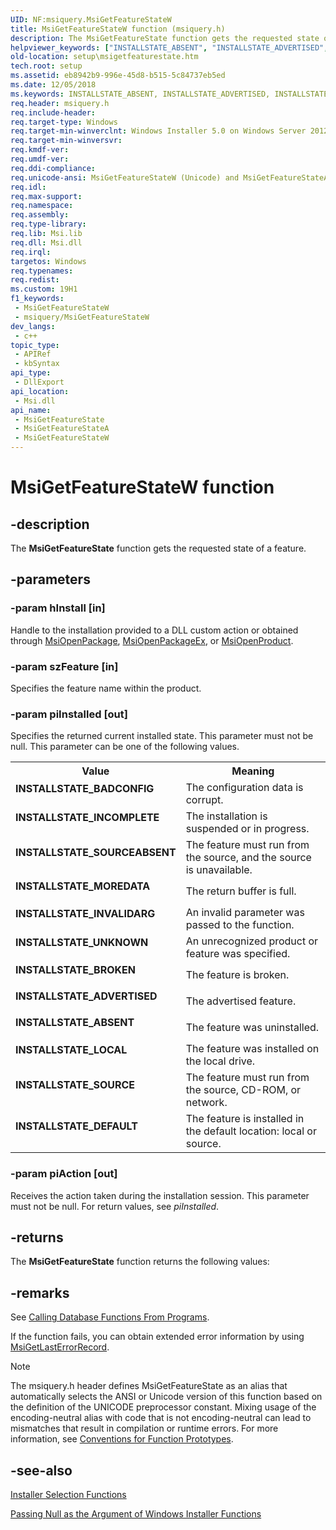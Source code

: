 ```yaml
---
UID: NF:msiquery.MsiGetFeatureStateW
title: MsiGetFeatureStateW function (msiquery.h)
description: The MsiGetFeatureState function gets the requested state of a feature. (Unicode)
helpviewer_keywords: ["INSTALLSTATE_ABSENT", "INSTALLSTATE_ADVERTISED", "INSTALLSTATE_BADCONFIG", "INSTALLSTATE_BROKEN", "INSTALLSTATE_DEFAULT", "INSTALLSTATE_INCOMPLETE", "INSTALLSTATE_INVALIDARG", "INSTALLSTATE_LOCAL", "INSTALLSTATE_MOREDATA", "INSTALLSTATE_SOURCE", "INSTALLSTATE_SOURCEABSENT", "INSTALLSTATE_UNKNOWN", "MsiGetFeatureState", "MsiGetFeatureState function", "MsiGetFeatureStateW", "_msi_msigetfeaturestate", "msiquery/MsiGetFeatureState", "msiquery/MsiGetFeatureStateW", "setup.msigetfeaturestate"]
old-location: setup\msigetfeaturestate.htm
tech.root: setup
ms.assetid: eb8942b9-996e-45d8-b515-5c84737eb5ed
ms.date: 12/05/2018
ms.keywords: INSTALLSTATE_ABSENT, INSTALLSTATE_ADVERTISED, INSTALLSTATE_BADCONFIG, INSTALLSTATE_BROKEN, INSTALLSTATE_DEFAULT, INSTALLSTATE_INCOMPLETE, INSTALLSTATE_INVALIDARG, INSTALLSTATE_LOCAL, INSTALLSTATE_MOREDATA, INSTALLSTATE_SOURCE, INSTALLSTATE_SOURCEABSENT, INSTALLSTATE_UNKNOWN, MsiGetFeatureState, MsiGetFeatureState function, MsiGetFeatureStateA, MsiGetFeatureStateW, _msi_msigetfeaturestate, msiquery/MsiGetFeatureState, msiquery/MsiGetFeatureStateA, msiquery/MsiGetFeatureStateW, setup.msigetfeaturestate
req.header: msiquery.h
req.include-header: 
req.target-type: Windows
req.target-min-winverclnt: Windows Installer 5.0 on Windows Server 2012, Windows 8, Windows Server 2008 R2 or Windows 7. Windows Installer 4.0 or Windows Installer 4.5 on   Windows Server 2008 or Windows Vista. Windows Installer on Windows Server 2003 or Windows XP
req.target-min-winversvr: 
req.kmdf-ver: 
req.umdf-ver: 
req.ddi-compliance: 
req.unicode-ansi: MsiGetFeatureStateW (Unicode) and MsiGetFeatureStateA (ANSI)
req.idl: 
req.max-support: 
req.namespace: 
req.assembly: 
req.type-library: 
req.lib: Msi.lib
req.dll: Msi.dll
req.irql: 
targetos: Windows
req.typenames: 
req.redist: 
ms.custom: 19H1
f1_keywords:
 - MsiGetFeatureStateW
 - msiquery/MsiGetFeatureStateW
dev_langs:
 - c++
topic_type:
 - APIRef
 - kbSyntax
api_type:
 - DllExport
api_location:
 - Msi.dll
api_name:
 - MsiGetFeatureState
 - MsiGetFeatureStateA
 - MsiGetFeatureStateW
---
```


# MsiGetFeatureStateW function


## -description

The 
<b>MsiGetFeatureState</b> function gets the requested state of a feature.

## -parameters

### -param hInstall [in]

Handle to the installation provided to a DLL custom action or obtained through <a href="/windows/desktop/api/msi/nf-msi-msiopenpackagea">MsiOpenPackage</a>, <a href="/windows/desktop/api/msi/nf-msi-msiopenpackageexa">MsiOpenPackageEx</a>, or <a href="/windows/desktop/api/msi/nf-msi-msiopenproducta">MsiOpenProduct</a>.

### -param szFeature [in]

Specifies the feature name within the product.

### -param piInstalled [out]

Specifies the returned current installed state. This parameter must not be null. This parameter can be one of the following values. 



<table>
<tr>
<th>Value</th>
<th>Meaning</th>
</tr>
<tr>
<td width="40%"><a id="INSTALLSTATE_BADCONFIG"></a><a id="installstate_badconfig"></a><dl>
<dt><b>INSTALLSTATE_BADCONFIG</b></dt>
</dl>
</td>
<td width="60%">
The configuration data is corrupt.

</td>
</tr>
<tr>
<td width="40%"><a id="INSTALLSTATE_INCOMPLETE"></a><a id="installstate_incomplete"></a><dl>
<dt><b>INSTALLSTATE_INCOMPLETE</b></dt>
</dl>
</td>
<td width="60%">
The installation is suspended or in progress.

</td>
</tr>
<tr>
<td width="40%"><a id="INSTALLSTATE_SOURCEABSENT"></a><a id="installstate_sourceabsent"></a><dl>
<dt><b>INSTALLSTATE_SOURCEABSENT</b></dt>
</dl>
</td>
<td width="60%">
The feature must run from the source, and the source is unavailable.

</td>
</tr>
<tr>
<td width="40%"><a id="INSTALLSTATE_MOREDATA"></a><a id="installstate_moredata"></a><dl>
<dt><b>INSTALLSTATE_MOREDATA</b></dt>
</dl>
</td>
<td width="60%">
The return buffer is full.

</td>
</tr>
<tr>
<td width="40%"><a id="INSTALLSTATE_INVALIDARG"></a><a id="installstate_invalidarg"></a><dl>
<dt><b>INSTALLSTATE_INVALIDARG</b></dt>
</dl>
</td>
<td width="60%">
An invalid parameter was passed to the function.

</td>
</tr>
<tr>
<td width="40%"><a id="INSTALLSTATE_UNKNOWN"></a><a id="installstate_unknown"></a><dl>
<dt><b>INSTALLSTATE_UNKNOWN</b></dt>
</dl>
</td>
<td width="60%">
An unrecognized product or feature was specified.

</td>
</tr>
<tr>
<td width="40%"><a id="INSTALLSTATE_BROKEN"></a><a id="installstate_broken"></a><dl>
<dt><b>INSTALLSTATE_BROKEN</b></dt>
</dl>
</td>
<td width="60%">
The feature is broken.

</td>
</tr>
<tr>
<td width="40%"><a id="INSTALLSTATE_ADVERTISED"></a><a id="installstate_advertised"></a><dl>
<dt><b>INSTALLSTATE_ADVERTISED</b></dt>
</dl>
</td>
<td width="60%">
The advertised feature.

</td>
</tr>
<tr>
<td width="40%"><a id="INSTALLSTATE_ABSENT"></a><a id="installstate_absent"></a><dl>
<dt><b>INSTALLSTATE_ABSENT</b></dt>
</dl>
</td>
<td width="60%">
The feature was uninstalled.

</td>
</tr>
<tr>
<td width="40%"><a id="INSTALLSTATE_LOCAL"></a><a id="installstate_local"></a><dl>
<dt><b>INSTALLSTATE_LOCAL</b></dt>
</dl>
</td>
<td width="60%">
The feature was installed on the local drive.

</td>
</tr>
<tr>
<td width="40%"><a id="INSTALLSTATE_SOURCE"></a><a id="installstate_source"></a><dl>
<dt><b>INSTALLSTATE_SOURCE</b></dt>
</dl>
</td>
<td width="60%">
The feature must run from the source, CD-ROM, or network.

</td>
</tr>
<tr>
<td width="40%"><a id="INSTALLSTATE_DEFAULT"></a><a id="installstate_default"></a><dl>
<dt><b>INSTALLSTATE_DEFAULT</b></dt>
</dl>
</td>
<td width="60%">
The feature is  installed in the default location: local or source.

</td>
</tr>
</table>

### -param piAction [out]

Receives the action taken during the installation session. This parameter must not be null. For return values, see <i>piInstalled</i>.

## -returns

The 
<b>MsiGetFeatureState</b> function returns the following values:

## -remarks

See 
<a href="/windows/desktop/Msi/calling-database-functions-from-programs">Calling Database Functions From Programs</a>.

If the function fails, you can obtain extended error information by using <a href="/windows/desktop/api/msiquery/nf-msiquery-msigetlasterrorrecord">MsiGetLastErrorRecord</a>.





> [!NOTE]
> The msiquery.h header defines MsiGetFeatureState as an alias that automatically selects the ANSI or Unicode version of this function based on the definition of the UNICODE preprocessor constant. Mixing usage of the encoding-neutral alias with code that is not encoding-neutral can lead to mismatches that result in compilation or runtime errors. For more information, see [Conventions for Function Prototypes](/windows/win32/intl/conventions-for-function-prototypes).

## -see-also

<a href="/windows/desktop/Msi/database-functions">Installer Selection Functions</a>



<a href="/windows/desktop/Msi/passing-null-as-the-argument-of-windows-installer-functions">Passing Null as the Argument of Windows Installer Functions</a>

